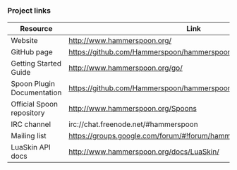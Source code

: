 ### Project links

Resource                 | Link
-------------------------|---------------------------------------------------
Website                   | http://www.hammerspoon.org/
GitHub page               | https://github.com/Hammerspoon/hammerspoon
Getting Started Guide     | http://www.hammerspoon.org/go/
Spoon Plugin Documentation| https://github.com/Hammerspoon/hammerspoon/blob/master/SPOONS.md
Official Spoon repository | http://www.hammerspoon.org/Spoons
IRC channel               | irc://chat.freenode.net/#hammerspoon
Mailing list              | https://groups.google.com/forum/#!forum/hammerspoon/
LuaSkin API docs          | http://www.hammerspoon.org/docs/LuaSkin/
